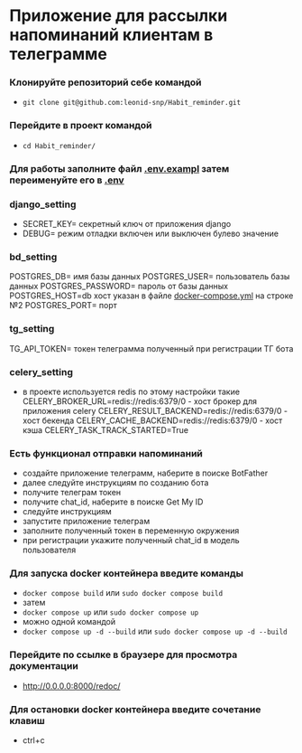# Приложение для рассылки напоминаний клиентам в телеграмме

### Клонируйте репозиторий себе командой
- `git clone git@github.com:leonid-snp/Habit_reminder.git`

### Перейдите в проект командой
- `cd Habit_reminder/`

### Для работы заполните файл [.env.exampl](.env.exampl) затем переименуйте его в [.env](.env)

### django_setting
- SECRET_KEY= секретный ключ от приложения django
- DEBUG= режим отладки включен или выключен булево значение

### bd_setting
POSTGRES_DB= имя базы данных
POSTGRES_USER= пользователь базы данных
POSTGRES_PASSWORD= пароль от базы данных
POSTGRES_HOST=db хост указан в файле [docker-compose.yml](docker-compose.yml) на строке №2
POSTGRES_PORT= порт

### tg_setting
TG_API_TOKEN= токен телеграмма полученный при регистрации ТГ бота

### celery_setting
- в проекте используется redis по этому настройки такие
CELERY_BROKER_URL=redis://redis:6379/0 - хост брокер для приложения celery
CELERY_RESULT_BACKEND=redis://redis:6379/0 - хост бекенда
CELERY_CACHE_BACKEND=redis://redis:6379/0 - хост кэша
CELERY_TASK_TRACK_STARTED=True

### Есть функционал отправки напоминаний
- создайте приложение телеграмм, наберите в поиске BotFather
- далее следуйте инструкциям по созданию бота
- получите телеграм токен
- получите chat_id, наберите в поиске Get My ID
- следуйте инструкциям
- запустите приложение телеграм
- заполните полученный токен в переменную окружения
- при регистрации укажите полученный chat_id в модель пользователя

### Для запуска docker контейнера введите команды
- `docker compose build` или `sudo docker compose build`
- затем 
- `docker compose up` или `sudo docker compose up`
- можно одной командой
- `docker compose up -d --build` или `sudo docker compose up -d --build`

### Перейдите по ссылке в браузере для просмотра документации
- http://0.0.0.0:8000/redoc/

### Для остановки docker контейнера введите сочетание клавиш
- ctrl+c
